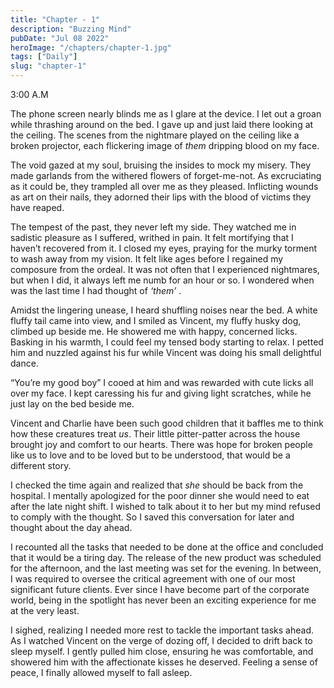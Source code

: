 ```yaml
---
title: "Chapter - 1"
description: "Buzzing Mind"
pubDate: "Jul 08 2022"
heroImage: "/chapters/chapter-1.jpg"
tags: ["Daily"]
slug: "chapter-1"
---
```


3:00 A.M

The phone screen nearly blinds me as I glare at the device. I let out a groan while thrashing around on the bed. I gave up and just laid there looking at the ceiling. The scenes from the nightmare played on the ceiling like a broken projector, each flickering image of _them_ dripping blood on my face.

The void gazed at my soul, bruising the insides to mock my misery. They made garlands from the withered flowers of forget-me-not. As excruciating as it could be, they trampled all over me as they pleased. Inflicting wounds as art on their nails, they adorned their lips with the blood of victims they have reaped.

The tempest of the past, they never left my side. They watched me in sadistic pleasure as I suffered, writhed in pain. It felt mortifying that I haven’t recovered from it. I closed my eyes, praying for the murky torment to wash away from my vision. It felt like ages before I regained my composure from the ordeal. It was not often that I experienced nightmares, but when I did, it always left me numb for an hour or so. I wondered when was the last time I had thought of _‘them’_ .

Amidst the lingering unease, I heard shuffling noises near the bed. A white fluffy tail came into view, and I smiled as Vincent, my fluffy husky dog, climbed up beside me. He showered me with happy, concerned licks. Basking in his warmth, I could feel my tensed body starting to relax. I petted him and nuzzled against his fur while Vincent was doing his small delightful dance.

“You’re my good boy” I cooed at him and was rewarded with cute licks all over my face. I kept caressing his fur and giving light scratches, while he just lay on the bed beside me.

Vincent and Charlie have been such good children that it baffles me to think how these creatures treat _us_. Their little pitter-patter across the house brought joy and comfort to our hearts. There was hope for broken people like us to love and to be loved but to be understood, that would be a different story.

I checked the time again and realized that _she_  should be back from the hospital. I mentally apologized for the poor dinner she would need to eat after the late night shift. I wished to talk about it to her but my mind refused to comply with the thought. So I saved this conversation for later and thought about the day ahead.

I recounted all the tasks that needed to be done at the office and concluded that it would be a tiring day. The release of the new product was scheduled for the afternoon, and the last meeting was set for the evening. In between, I was required to oversee the critical agreement with one of our most significant future clients. Ever since I have become part of the corporate world, being in the spotlight has never been an exciting experience for me at the very least.

I sighed, realizing I needed more rest to tackle the important tasks ahead. As I watched Vincent on the verge of dozing off, I decided to drift back to sleep myself. I gently pulled him close, ensuring he was comfortable, and showered him with the affectionate kisses he deserved. Feeling a sense of peace, I finally allowed myself to fall asleep.
